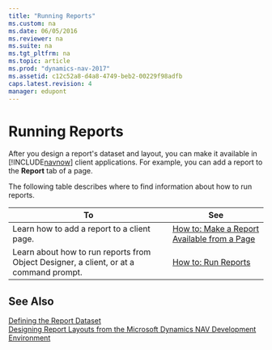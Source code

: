 ```yaml
---
title: "Running Reports"
ms.custom: na
ms.date: 06/05/2016
ms.reviewer: na
ms.suite: na
ms.tgt_pltfrm: na
ms.topic: article
ms.prod: "dynamics-nav-2017"
ms.assetid: c12c52a8-d4a8-4749-beb2-00229f98adfb
caps.latest.revision: 4
manager: edupont
---
```

# Running Reports
After you design a report's dataset and layout, you can make it available in [!INCLUDE[navnow](includes/navnow_md.md)] client applications. For example, you can add a report to the **Report** tab of a page. 
  
 The following table describes where to find information about how to run reports.  
  
|To|See|  
|--------|---------|  
|Learn how to add a report to a client page.|[How to: Make a Report Available from a Page](How-to--Make-a-Report-Available-from-a-Page.md)|  
|Learn about how to run reports from Object Designer, a client, or at a command prompt.|[How to: Run Reports](How-to--Run-Reports.md)|  
  
<!-- removed for tenerife because we now ditribute our own viewer.
##  <a name="ReportViewer"></a> Report Viewer  
 The ReportViewer controls included with Visual Studio 2012 and Visual Studio 2013 allow reports to be embedded in [!INCLUDE[navnow](includes/navnow_md.md)] client applications. The ReportViewer controls are installed automatically on the following:  
  
1.  Client computer, for viewing reports from the [!INCLUDE[navnow](includes/navnow_md.md)] client.  
  
2.  [!INCLUDE[nav_server](includes/nav_server_md.md)], for using the SAVEASEXCEL and SAVEASPDF functions.  
  
3.  Computer running the [!INCLUDE[nav_dev_short](includes/nav_dev_short_md.md)], for compiling reports.  
  
 The ReportViewer controls included with Visual Studio 2012 and Visual Studio 2013 prevent code expressions in hidden items on a report from being evaluated. We recommend that you eliminate code expressions from hidden items on reports.  
  
 In [!INCLUDE[nav2009](includes/nav2009_md.md)], when you redesigned Classic reports as client report definition \(RDLC\) reports, in some cases, you may have created hidden text boxes in the body of a report so that in the RDLC layout, you could reference that report item in the header or footer of the report. In [!INCLUDE[navnowlong](includes/navnowlong_md.md)] you do not have to create hidden text boxes in order to reference an item in a header or footer because the RDLC version allows data-bound fields in headers and footers. Additionally, if the hidden text boxes that you added had code expressions, then they may not be evaluated by the ReportViewer controls that are used in [!INCLUDE[navnowlong](includes/navnowlong_md.md)]. We recommend that you move these data-bound fields out of the hidden items. For example, you may be able to move the code expression from the hidden text box to the **Visibility** property of the text box. For more information, see [How to: Print Report Header Information on Multiple Pages](How-to--Print-Report-Header-Information-on-Multiple-Pages.md). --> 
  
## See Also  
 [Defining the Report Dataset](Defining-the-Report-Dataset.md)   
 [Designing Report Layouts from the Microsoft Dynamics NAV Development Environment](Designing-Report-Layouts-from-the-Microsoft-Dynamics-NAV-Development-Environment.md)